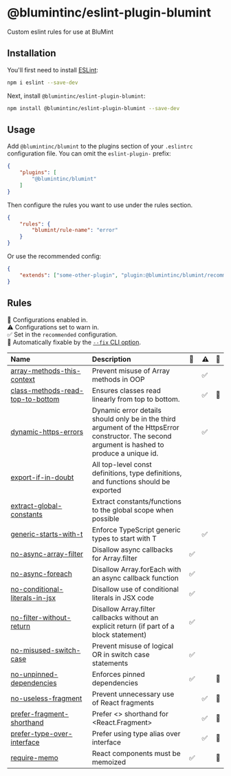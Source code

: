# @blumintinc/eslint-plugin-blumint

Custom eslint rules for use at BluMint

## Installation

You'll first need to install [ESLint](https://eslint.org/):

```sh
npm i eslint --save-dev
```

Next, install `@blumintinc/eslint-plugin-blumint`:

```sh
npm install @blumintinc/eslint-plugin-blumint --save-dev
```

## Usage

Add `@blumintinc/blumint` to the plugins section of your `.eslintrc` configuration file. You can omit the `eslint-plugin-` prefix:

```json
{
    "plugins": [
        "@blumintinc/blumint"
    ]
}
```


Then configure the rules you want to use under the rules section.

```json
{
    "rules": {
        "blumint/rule-name": "error"
    }
}
```

Or use the recommended config:

```json
{
    "extends": ["some-other-plugin", "plugin:@blumintinc/blumint/recommended"]
}
```

## Rules

<!-- begin auto-generated rules list -->

💼 Configurations enabled in.\
⚠️ Configurations set to warn in.\
✅ Set in the `recommended` configuration.\
🔧 Automatically fixable by the [`--fix` CLI option](https://eslint.org/docs/user-guide/command-line-interface#--fix).

| Name                                                                               | Description                                                                                                                                     | 💼 | ⚠️ | 🔧 |
| :--------------------------------------------------------------------------------- | :---------------------------------------------------------------------------------------------------------------------------------------------- | :- | :- | :- |
| [array-methods-this-context](docs/rules/array-methods-this-context.md)             | Prevent misuse of Array methods in OOP                                                                                                          |    | ✅  |    |
| [class-methods-read-top-to-bottom](docs/rules/class-methods-read-top-to-bottom.md) | Ensures classes read linearly from top to bottom.                                                                                               |    | ✅  | 🔧 |
| [dynamic-https-errors](docs/rules/dynamic-https-errors.md)                         | Dynamic error details should only be in the third argument of the HttpsError constructor. The second argument is hashed to produce a unique id. |    | ✅  |    |
| [export-if-in-doubt](docs/rules/export-if-in-doubt.md)                             | All top-level const definitions, type definitions, and functions should be exported                                                             |    |    |    |
| [extract-global-constants](docs/rules/extract-global-constants.md)                 | Extract constants/functions to the global scope when possible                                                                                   |    |    |    |
| [generic-starts-with-t](docs/rules/generic-starts-with-t.md)                       | Enforce TypeScript generic types to start with T                                                                                                |    | ✅  |    |
| [no-async-array-filter](docs/rules/no-async-array-filter.md)                       | Disallow async callbacks for Array.filter                                                                                                       | ✅  |    |    |
| [no-async-foreach](docs/rules/no-async-foreach.md)                                 | Disallow Array.forEach with an async callback function                                                                                          | ✅  |    |    |
| [no-conditional-literals-in-jsx](docs/rules/no-conditional-literals-in-jsx.md)     | Disallow use of conditional literals in JSX code                                                                                                | ✅  |    |    |
| [no-filter-without-return](docs/rules/no-filter-without-return.md)                 | Disallow Array.filter callbacks without an explicit return (if part of a block statement)                                                       | ✅  |    |    |
| [no-misused-switch-case](docs/rules/no-misused-switch-case.md)                     | Prevent misuse of logical OR in switch case statements                                                                                          | ✅  |    |    |
| [no-unpinned-dependencies](docs/rules/no-unpinned-dependencies.md)                 | Enforces pinned dependencies                                                                                                                    | ✅  |    | 🔧 |
| [no-useless-fragment](docs/rules/no-useless-fragment.md)                           | Prevent unnecessary use of React fragments                                                                                                      |    | ✅  | 🔧 |
| [prefer-fragment-shorthand](docs/rules/prefer-fragment-shorthand.md)               | Prefer <> shorthand for <React.Fragment>                                                                                                        |    | ✅  | 🔧 |
| [prefer-type-over-interface](docs/rules/prefer-type-over-interface.md)             | Prefer using type alias over interface                                                                                                          |    | ✅  | 🔧 |
| [require-memo](docs/rules/require-memo.md)                                         | React components must be memoized                                                                                                               | ✅  |    | 🔧 |

<!-- end auto-generated rules list -->


